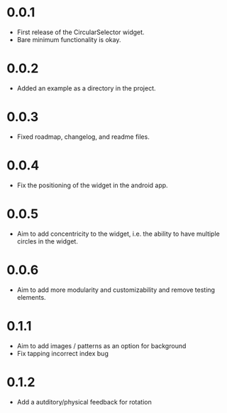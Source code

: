 # 0.0.1

- First release of the CircularSelector widget.
- Bare minimum functionality is okay.

# 0.0.2

- Added an example as a directory in the project.

# 0.0.3

- Fixed roadmap, changelog, and readme files.

# 0.0.4

- Fix the positioning of the widget in the android app.

# 0.0.5

- Aim to add concentricity to the widget, i.e. the ability to have multiple circles in the widget.

# 0.0.6
- Aim to add more modularity and customizability and remove testing elements.

# 0.1.1
- Aim to add images / patterns as an option for background
- Fix tapping incorrect index bug

# 0.1.2
- Add a autditory/physical feedback for rotation